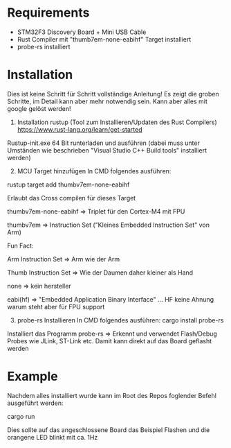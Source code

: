 # Requirements
- STM32F3 Discovery Board + Mini USB Cable
- Rust Compiler mit "thumb7em-none-eabihf" Target installiert
- probe-rs installiert

# Installation

Dies ist keine Schritt für Schritt vollständige Anleitung! Es zeigt die groben Schritte, im Detail kann aber mehr notwendig sein. Kann aber alles mit google gelöst werden!

1) Installation rustup (Tool zum Installieren/Updaten des Rust Compilers)
https://www.rust-lang.org/learn/get-started 

Rustup-init.exe 64 Bit runterladen und ausführen (dabei muss unter Umständen wie beschrieben "Visual Studio C++ Build tools" installiert werden)

2) MCU Target hinzufügen
In CMD folgendes ausführen:

rustup target add thumbv7em-none-eabihf 

Erlaubt das Cross compilen für dieses Target

thumbv7em-none-eabihf => Triplet für den Cortex-M4 mit FPU

thumbv7em => Instruction Set ("Kleines Embedded Instruction Set" von Arm)

Fun Fact:

Arm Instruction Set => Arm wie der Arm

Thumb Instruction Set => Wie der Daumen daher kleiner als Hand

none => kein hersteller

eabi(hf) => "Embedded Application Binary Interface" ... HF keine Ahnung warum steht aber für FPU support

3) probe-rs Installieren
In CMD folgendes ausführen:
cargo install probe-rs

Installiert das Programm probe-rs => Erkennt und verwendet Flash/Debug Probes wie JLink, ST-Link etc.
Damit kann direkt auf das Board geflasht werden

# Example

Nachdem alles installiert wurde kann im Root des Repos foglender Befehl ausgeführt werden:

cargo run

Dies sollte auf das angeschlossene Board das Beispiel Flashen und die orangene LED blinkt mit ca. 1Hz
